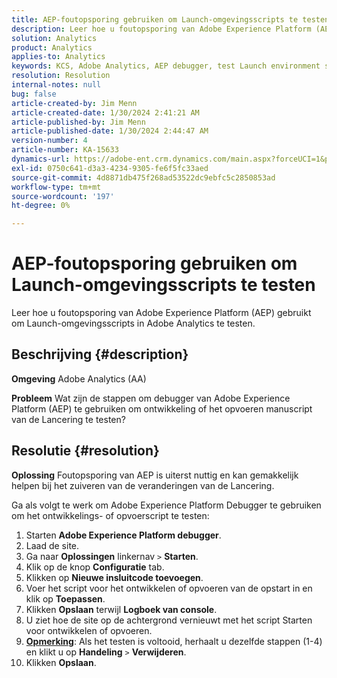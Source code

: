 ```yaml
---
title: AEP-foutopsporing gebruiken om Launch-omgevingsscripts te testen
description: Leer hoe u foutopsporing van Adobe Experience Platform (AEP) gebruikt om Launch-omgevingsscripts in Adobe Analytics te testen.
solution: Analytics
product: Analytics
applies-to: Analytics
keywords: KCS, Adobe Analytics, AEP debugger, test Launch environment scripts, Adobe Experience Platform, How To
resolution: Resolution
internal-notes: null
bug: false
article-created-by: Jim Menn
article-created-date: 1/30/2024 2:41:21 AM
article-published-by: Jim Menn
article-published-date: 1/30/2024 2:44:47 AM
version-number: 4
article-number: KA-15633
dynamics-url: https://adobe-ent.crm.dynamics.com/main.aspx?forceUCI=1&pagetype=entityrecord&etn=knowledgearticle&id=ae299c0a-19bf-ee11-9079-6045bd006268
exl-id: 0750c641-d3a3-4234-9305-fe6f5fc33aed
source-git-commit: 4d8871db475f268ad53522dc9ebfc5c2850853ad
workflow-type: tm+mt
source-wordcount: '197'
ht-degree: 0%

---
```


# AEP-foutopsporing gebruiken om Launch-omgevingsscripts te testen


Leer hoe u foutopsporing van Adobe Experience Platform (AEP) gebruikt om Launch-omgevingsscripts in Adobe Analytics te testen.

## Beschrijving {#description}


<b>Omgeving</b>
Adobe Analytics (AA)

<b>Probleem</b>
Wat zijn de stappen om debugger van Adobe Experience Platform (AEP) te gebruiken om ontwikkeling of het opvoeren manuscript van de Lancering te testen?


## Resolutie {#resolution}


<b>Oplossing</b>
Foutopsporing van AEP is uiterst nuttig en kan gemakkelijk helpen bij het zuiveren van de veranderingen van de Lancering.

Ga als volgt te werk om Adobe Experience Platform Debugger te gebruiken om het ontwikkelings- of opvoerscript te testen:

1. Starten <b>Adobe Experience Platform debugger</b>.
2. Laad de site.
3. Ga naar <b>Oplossingen</b> linkernav `>`  <b>Starten</b>.
4. Klik op de knop <b>Configuratie</b> tab.
5. Klikken op <b>Nieuwe insluitcode toevoegen</b>.
6. Voer het script voor het ontwikkelen of opvoeren van de opstart in en klik op <b>Toepassen</b>.
7. Klikken <b>Opslaan</b> terwijl <b>Logboek van console</b>.
8. U ziet hoe de site op de achtergrond vernieuwt met het script Starten voor ontwikkelen of opvoeren.
9. <b><u>Opmerking</u></b>: Als het testen is voltooid, herhaalt u dezelfde stappen (1-4) en klikt u op <b>Handeling</b> `>`  <b>Verwijderen</b>.
10. Klikken <b>Opslaan</b>.
